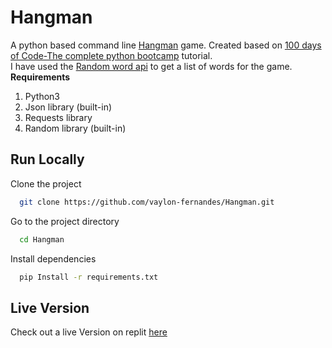 # Hangman
A python based command line [Hangman](https://en.wikipedia.org/wiki/Hangman_(game)) game.
Created based on [100 days of Code-The complete python bootcamp](https://www.udemy.com/course/100-days-of-code/) tutorial. <br> I have used the [Random word api](https://random-word-api.herokuapp.com/home) to get a list of words for the game. 
<br>**Requirements**<br> 
1. Python3 
2. Json library (built-in)
3. Requests library 
4. Random library (built-in) 

## Run Locally

Clone the project 

```bash
  git clone https://github.com/vaylon-fernandes/Hangman.git
```

Go to the project directory

```bash
  cd Hangman
```

Install dependencies

```bash
  pip Install -r requirements.txt
```
## Live Version 
Check out a live Version on replit [here](https://repl.it/@vaylonfernandes/Hangman?embed=1&output=1#main.py)